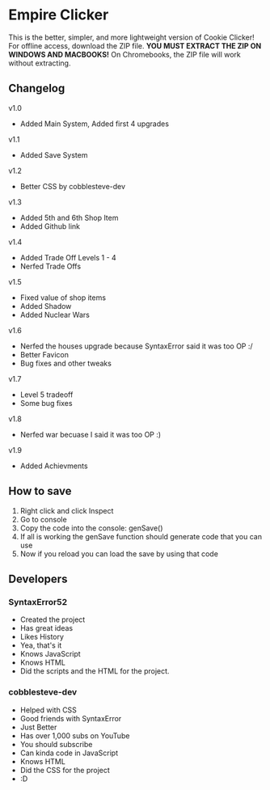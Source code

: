 # Empire Clicker
This is the better, simpler, and more lightweight version of Cookie Clicker! For offline access, download the ZIP file. <b>YOU MUST EXTRACT THE ZIP ON WINDOWS AND MACBOOKS!</b> On Chromebooks, the ZIP file will work without extracting.


## Changelog
v1.0 
- Added Main System, Added first 4 upgrades

v1.1 
- Added Save System

v1.2
- Better CSS by cobblesteve-dev

v1.3
- Added 5th and 6th Shop Item
- Added Github link

v1.4
- Added Trade Off Levels 1 - 4
- Nerfed Trade Offs

v1.5
- Fixed value of shop items
- Added Shadow
- Added Nuclear Wars

v1.6
- Nerfed the houses upgrade because SyntaxError said it was too OP :/
- Better Favicon
- Bug fixes and other tweaks

v1.7
- Level 5 tradeoff
- Some bug fixes

v1.8
- Nerfed war becuase I said it was too OP :)

v1.9
- Added Achievments
## How to save
1. Right click and click Inspect
2. Go to console
3. Copy the code into the console: genSave()
4. If all is working the genSave function should generate code that you can use
5. Now if you reload you can load the save by using that code

## Developers

### SyntaxError52
- Created the project
- Has great ideas
- Likes History
- Yea, that's it
- Knows JavaScript
- Knows HTML
- Did the scripts and the HTML for the project.

### cobblesteve-dev
- Helped with CSS
- Good friends with SyntaxError
- Just Better
- Has over 1,000 subs on YouTube
- You should subscribe
- Can kinda code in JavaScript
- Knows HTML
- Did the CSS for the project
- :D
